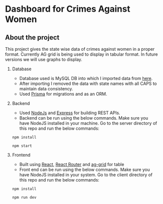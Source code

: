 # Dashboard for Crimes Against Women

## About the project

This project gives the state wise data of crimes against women in a proper format. Currently AG grid is being used to display in tabular format. In future versions we will use graphs to display.

1. Database

   - Database used is MySQL DB into which I imported data from [here](https://www.kaggle.com/datasets/balajivaraprasad/crimes-against-women-in-india-2001-2021/data).
   - After importing I removed the data with state names with all CAPS to maintain data consistency.
   - Used [Prisma](https://www.prisma.io) for migrations and as an ORM.

2. Backend

   - Used [NodeJs](https://nodejs.org/en) and [Express](https://expressjs.com/) for building REST APIs.
   - Backend can be run using the below commands. Make sure you have NodeJS installed in your machine. Go to the server directory of this repo and run the below commands:

   ```
   npm install

   npm start
   ```

3. Frontend

   - Built using [React](https://react.dev/), [React Router](https://reactrouter.com/) and [ag-grid](https://www.ag-grid.com/) for table
   - Front end can be run using the below commands. Make sure you have NodeJS installed in your system. Go to the client directory of this repo and run the below commands:

   ```
   npm install

   npm run dev
   ```
